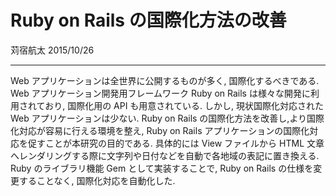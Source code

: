 # Ruby on Rails の国際化方法の改善

苅宿航太
2015/10/26
- - -
Web アプリケーションは全世界に公開するものが多く, 国際化するべきである.
Web アプリケーション開発用フレームワーク Ruby on Rails は様々な開発に利用されており, 国際化用の API も用意されている.
しかし, 現状国際化対応された Web アプリケーションは少ない.
Ruby on Rails の国際化方法を改善し,より国際化対応が容易に行える環境を整え, Ruby on Rails アプリケーションの国際化対応を促すことが本研究の目的である.
具体的には View ファイルから HTML 文章へレンダリングする際に文字列や日付などを自動で各地域の表記に置き換える.
Ruby のライブラリ機能 Gem として実装することで, Ruby on Rails の仕様を変更することなく, 国際化対応を自動化した.
